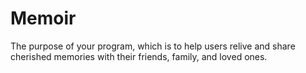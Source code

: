 # Memoir
The purpose of your program, which is to help users relive and share cherished memories with their friends, family, and loved ones.
